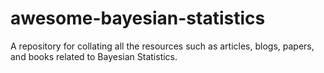 # awesome-bayesian-statistics
A repository for collating all the resources such as articles, blogs, papers, and books related to Bayesian Statistics.
